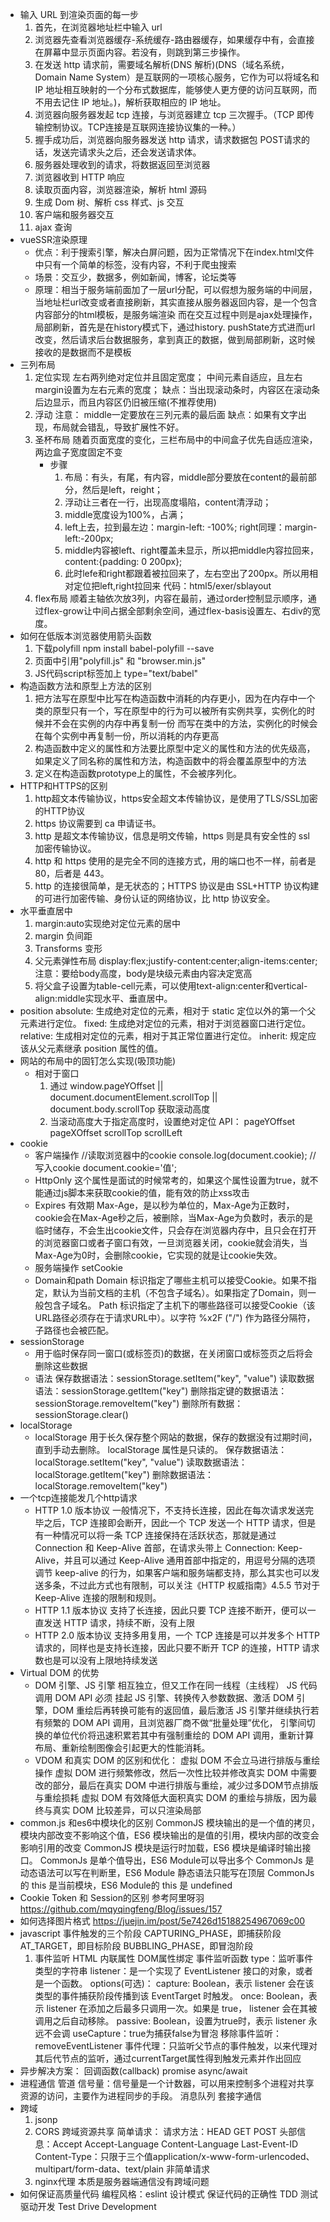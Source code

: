- 输入 URL 到渲染页面的每一步
  1. 首先，在浏览器地址栏中输入 url
  2. 浏览器先查看浏览器缓存-系统缓存-路由器缓存，如果缓存中有，会直接在屏幕中显示页面内容。若没有，则跳到第三步操作。
  3. 在发送 http 请求前，需要域名解析(DNS 解析)(DNS（域名系统，Domain Name System）是互联网的一项核心服务，它作为可以将域名和 IP 地址相互映射的一个分布式数据库，能够使人更方便的访问互联网，而不用去记住 IP 地址。)，解析获取相应的 IP 地址。
  4. 浏览器向服务器发起 tcp 连接，与浏览器建立 tcp 三次握手。（TCP 即传输控制协议。TCP连接是互联网连接协议集的一种。）
  5. 握手成功后，浏览器向服务器发送 http 请求，请求数据包 POST请求的话，发送完请求头之后，还会发送请求体。
  6. 服务器处理收到的请求，将数据返回至浏览器
  7. 浏览器收到 HTTP 响应
  8. 读取页面内容，浏览器渲染，解析 html 源码
  9. 生成 Dom 树、解析 css 样式、js 交互
  10. 客户端和服务器交互
  11. ajax 查询
- vueSSR渲染原理
    - 优点：利于搜索引擎，解决白屏问题，因为正常情况下在index.html文件中只有一个简单的标签，没有内容，不利于爬虫搜索
    - 场景：交互少，数据多，例如新闻，博客，论坛类等
    - 原理：相当于服务端前面加了一层url分配，可以假想为服务端的中间层，
    当地址栏url改变或者直接刷新，其实直接从服务器返回内容，是一个包含内容部分的html模板，是服务端渲染
    而在交互过程中则是ajax处理操作，局部刷新，首先是在history模式下，通过history. pushState方式进而url改变，然后请求后台数据服务，拿到真正的数据，做到局部刷新，这时候接收的是数据而不是模板
- 三列布局  
    1. 定位实现
        左右两列绝对定位并且固定宽度；
        中间元素自适应，且左右margin设置为左右元素的宽度；
        缺点：当出现滚动条时，内容区在滚动条后边显示，而且内容区仍旧被压缩(不推荐使用)
    2. 浮动
        注意： middle一定要放在三列元素的最后面
        缺点：如果有文字出现，布局就会错乱，导致扩展性不好。
    3. 圣杯布局
        随着页面宽度的变化，三栏布局中的中间盒子优先自适应渲染，两边盒子宽度固定不变
        - 步骤
            1. 布局：有头，有尾，有内容，middle部分要放在content的最前部分，然后是left，reight；
            2. 浮动让三者在一行，出现高度塌陷，content清浮动；
            3. middle宽度设为100%，占满；
            4. left上去，拉到最左边：margin-left: -100%; right同理：margin-left:-200px;
            5. middle内容被left、right覆盖未显示，所以把middle内容拉回来，content:{padding: 0 200px};
            6. 此时lefe和right都跟着被拉回来了，左右空出了200px。所以用相对定位把left,right拉回来
        代码：html5/exer/sblayout
    4. flex布局
        顺着主轴依次放3列，内容在最前，通过order控制显示顺序，通过flex-grow让中间占据全部剩余空间，通过flex-basis设置左、右div的宽度。
- 如何在低版本浏览器使用箭头函数
    1. 下载polyfill
        npm install babel-polyfill --save
    2. 页面中引用"polyfill.js" 和 "browser.min.js"
    3. JS代码script标签加上 type="text/babel"
        <script type="text/babel"></script>
- 构造函数方法和原型上方法的区别
    1. 把方法写在原型中比写在构造函数中消耗的内存更小，因为在内存中一个类的原型只有一个，写在原型中的行为可以被所有实例共享，实例化的时候并不会在实例的内存中再复制一份
    而写在类中的方法，实例化的时候会在每个实例中再复制一份，所以消耗的内存更高
    2. 构造函数中定义的属性和方法要比原型中定义的属性和方法的优先级高，如果定义了同名称的属性和方法，构造函数中的将会覆盖原型中的方法
    3. 定义在构造函数prototype上的属性，不会被序列化。
- HTTP和HTTPS的区别
    1. http超文本传输协议，https安全超文本传输协议，是使用了TLS/SSL加密的HTTP协议
    2. https 协议需要到 ca 申请证书。
    3. http 是超文本传输协议，信息是明文传输，https 则是具有安全性的 ssl 加密传输协议。
    4. http 和 https 使用的是完全不同的连接方式，用的端口也不一样，前者是 80，后者是 443。
    5. http 的连接很简单，是无状态的；HTTPS 协议是由 SSL+HTTP 协议构建的可进行加密传输、身份认证的网络协议，比 http 协议安全。
- 水平垂直居中
    1. margin:auto实现绝对定位元素的居中
    2. margin 负间距
    3. Transforms 变形
    4. 父元素弹性布局 display:flex;justify-content:center;align-items:center;
        注意：要给body高度，body是块级元素由内容决定宽高
    5. 将父盒子设置为table-cell元素，可以使用text-align:center和vertical-align:middle实现水平、垂直居中。
- position
    absolute: 生成绝对定位的元素，相对于 static 定位以外的第一个父元素进行定位。
    fixed: 生成绝对定位的元素，相对于浏览器窗口进行定位。
    relative: 生成相对定位的元素，相对于其正常位置进行定位。
    inherit: 规定应该从父元素继承 position 属性的值。
- 网站的布局中的固钉怎么实现(吸顶功能)
    - 相对于窗口
        1. 通过 window.pageYOffset || document.documentElement.scrollTop || document.body.scrollTop 获取滚动高度
        2. 当滚动高度大于指定高度时，设置绝对定位
        API： pageYOffset pageXOffset scrollTop scrollLeft 
- cookie
    - 客户端操作
        //读取浏览器中的cookie
        console.log(document.cookie);
        //写入cookie
        document.cookie='值';
    - HttpOnly
        这个属性是面试的时候常考的，如果这个属性设置为true，就不能通过js脚本来获取cookie的值，能有效的防止xss攻击
    - Expires 有效期
        Max-Age，是以秒为单位的，Max-Age为正数时，cookie会在Max-Age秒之后，被删除，当Max-Age为负数时，表示的是临时储存，不会生出cookie文件，只会存在浏览器内存中，且只会在打开的浏览器窗口或者子窗口有效，一旦浏览器关闭，cookie就会消失，当Max-Age为0时，会删除cookie，它实现的就是让cookie失效。
    - 服务端操作
        setCookie
    - Domain和path
        Domain 标识指定了哪些主机可以接受Cookie。如果不指定，默认为当前文档的主机（不包含子域名）。如果指定了Domain，则一般包含子域名。
        Path 标识指定了主机下的哪些路径可以接受Cookie（该URL路径必须存在于请求URL中）。以字符 %x2F ("/") 作为路径分隔符，子路径也会被匹配。
- sessionStorage
    - 用于临时保存同一窗口(或标签页)的数据，在关闭窗口或标签页之后将会删除这些数据
    - 语法
        保存数据语法：sessionStorage.setItem("key", "value")
        读取数据语法：sessionStorage.getItem("key")
        删除指定键的数据语法：sessionStorage.removeItem("key")
        删除所有数据：sessionStorage.clear()
- localStorage
    - localStorage 用于长久保存整个网站的数据，保存的数据没有过期时间，直到手动去删除。
    localStorage 属性是只读的。
    保存数据语法：localStorage.setItem("key", "value")
    读取数据语法：localStorage.getItem("key")
    删除数据语法：localStorage.removeItem("key")
- 一个tcp连接能发几个http请求
    - HTTP 1.0 版本协议
        一般情况下，不支持长连接，因此在每次请求发送完毕之后，TCP 连接即会断开，因此一个 TCP 发送一个 HTTP 请求，但是有一种情况可以将一条 TCP 连接保持在活跃状态，那就是通过 Connection 和 Keep-Alive 首部，在请求头带上 Connection: Keep-Alive，并且可以通过 Keep-Alive 通用首部中指定的，用逗号分隔的选项调节 keep-alive 的行为，如果客户端和服务端都支持，那么其实也可以发送多条，不过此方式也有限制，可以关注《HTTP 权威指南》4.5.5 节对于 Keep-Alive 连接的限制和规则。
    - HTTP 1.1 版本协议
        支持了长连接，因此只要 TCP 连接不断开，便可以一直发送 HTTP 请求，持续不断，没有上限
    - HTTP 2.0 版本协议
        支持多用复用，一个 TCP 连接是可以并发多个 HTTP 请求的，同样也是支持长连接，因此只要不断开 TCP 的连接，HTTP 请求数也是可以没有上限地持续发送
- Virtual DOM 的优势
    - DOM 引擎、JS 引擎 相互独立，但又工作在同一线程（主线程）
        JS 代码调用 DOM API 必须 挂起 JS 引擎、转换传入参数数据、激活 DOM 引擎，DOM 重绘后再转换可能有的返回值，最后激活 JS 引擎并继续执行若有频繁的 DOM API 调用，且浏览器厂商不做“批量处理”优化，
        引擎间切换的单位代价将迅速积累若其中有强制重绘的 DOM API 调用，重新计算布局、重新绘制图像会引起更大的性能消耗。
    - VDOM 和真实 DOM 的区别和优化：
        虚拟 DOM 不会立马进行排版与重绘操作
        虚拟 DOM 进行频繁修改，然后一次性比较并修改真实 DOM 中需要改的部分，最后在真实 DOM 中进行排版与重绘，减少过多DOM节点排版与重绘损耗
        虚拟 DOM 有效降低大面积真实 DOM 的重绘与排版，因为最终与真实 DOM 比较差异，可以只渲染局部
- common.js 和es6中模块化的区别
    CommonJS 模块输出的是一个值的拷贝，模块内部改变不影响这个值，ES6 模块输出的是值的引用，模块内部的改变会影响引用的改变
    CommonJS 模块是运行时加载，ES6 模块是编译时输出接口。
    CommonJs 是单个值导出，ES6 Module可以导出多个
    CommonJs 是动态语法可以写在判断里，ES6 Module 静态语法只能写在顶层
    CommonJs 的 this 是当前模块，ES6 Module的 this 是 undefined
- Cookie Token 和 Session的区别
    参考阿里呀羽 https://github.com/mqyqingfeng/Blog/issues/157
- 如何选择图片格式
    https://juejin.im/post/5e7426d15188254967069c00
- javascript 事件触发的三个阶段
    CAPTURING_PHASE，即捕获阶段
    AT_TARGET，即目标阶段
    BUBBLING_PHASE，即冒泡阶段
    1. 事件监听
        HTML 内联属性
        DOM属性绑定
        事件监听函数
            type：监听事件类型的字符串
            listener：是一个实现了 EventListener 接口的对象，或者是一个函数。
            options(可选)：
                capture:  Boolean，表示 listener 会在该类型的事件捕获阶段传播到该 EventTarget 时触发。
                once:  Boolean，表示 listener 在添加之后最多只调用一次。如果是 true， listener 会在其被调用之后自动移除。
                passive: Boolean，设置为true时，表示 listener 永远不会调
            useCapture：true为捕获false为冒泡
        移除事件监听：removeEventListener
        事件代理：只监听父节点的事件触发，以来代理对其后代节点的监听，通过currentTarget属性得到触发元素并作出回应
- 异步解决方案：
    回调函数(callback)
    promise
    async/await
- 进程通信
    管道
    信号量：信号量是一个计数器，可以用来控制多个进程对共享资源的访问，主要作为进程同步的手段。
    消息队列
    套接字通信
- 跨域
    1. jsonp
    2. CORS 跨域资源共享
      简单请求：
        请求方法：HEAD GET POST
        头部信息：Accept Accept-Language Content-Language Last-Event-ID
          Content-Type：只限于三个值application/x-www-form-urlencoded、multipart/form-data、text/plain
      非简单请求
    3. nginx代理
      本质是服务器端通信没有跨域问题
- 如何保证高质量代码
    编程风格：eslint
    设计模式
    保证代码的正确性 TDD 测试驱动开发 Test Drive Development
